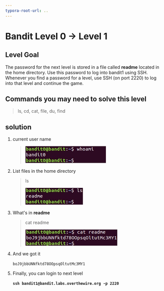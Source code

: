 ```yaml
---
typora-root-url: ..
---
```


# Bandit Level 0 → Level 1

## Level Goal

The password for the next level is stored in a file called **readme** located in the home directory. Use this password to log into bandit1 using SSH. Whenever you find a password for a level, use SSH (on port 2220) to log into that level and continue the game.

## Commands you may need to solve this level

> ls, cd, cat, file, du, find



## solution

1. current user name

   > ![](/img/a_vulnerable/a_otw/a_bandit/a_0_1/bandit0_1.jpg)



2. List files in the home directory

   > ls
   >
   > ![ls](/img/a_vulnerable/a_otw/a_bandit/a_0_1/ls.jpg)

3. What's in **readme**

   > cat readme
   >
   > ![cat](/img/a_vulnerable/a_otw/a_bandit/a_0_1/cat.jpg)

4. And we got it

   `boJ9jbbUNNfktd78OOpsqOltutMc3MY1`

5. Finally, you can login to next level

   **`ssh bandit1@bandit.labs.overthewire.org -p 2220`**
